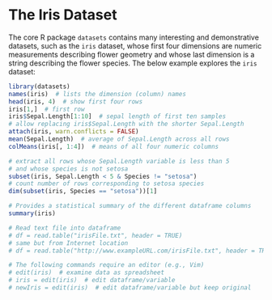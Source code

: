 # The Iris Dataset

The core R package `datasets` contains many interesting and demonstrative
datasets, such as the `iris` dataset, whose first four dimensions are numeric
measurements describing flower geometry and whose last dimension is a string
describing the flower species. The below example explores the `iris` dataset:

```R runnable
library(datasets)
names(iris)  # lists the dimension (column) names
head(iris, 4)  # show first four rows
iris[1,]  # first row
iris$Sepal.Length[1:10]  # sepal length of first ten samples
# allow replacing iris$Sepal.Length with the shorter Sepal.Length
attach(iris, warn.conflicts = FALSE)
mean(Sepal.Length)  # average of Sepal.Length across all rows
colMeans(iris[, 1:4])  # means of all four numeric columns

# extract all rows whose Sepal.Length variable is less than 5 
# and whose species is not setosa
subset(iris, Sepal.Length < 5 & Species != "setosa")
# count number of rows corresponding to setosa species
dim(subset(iris, Species == "setosa"))[1]

# Provides a statistical summary of the different dataframe columns
summary(iris)

# Read text file into dataframe
# df = read.table("irisFile.txt", header = TRUE)  
# same but from Internet location
# df = read.table("http://www.exampleURL.com/irisFile.txt", header = TRUE)

# The following commands require an editor (e.g., Vim)
# edit(iris)  # examine data as spreadsheet
# iris = edit(iris)  # edit dataframe/variable
# newIris = edit(iris)  # edit dataframe/variable but keep original
```
